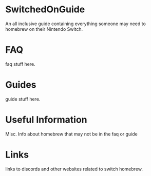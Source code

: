 # SwitchedOnGuide
An all inclusive guide containing everything someone may need to homebrew on their Nintendo Switch.

# FAQ
faq stuff here.

# Guides
guide stuff here.

# Useful Information
 Misc. Info about homebrew that may not be in the faq or guide

# Links
links to discords and other websites related to switch homebrew.




